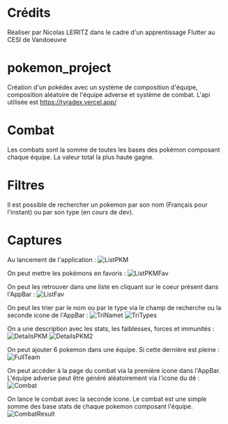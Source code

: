 # Crédits

Réaliser par Nicolas LEIRITZ dans le cadre d'un apprentissage Flutter au CESI de Vandoeuvre

# pokemon_project

Création d'un pokédex avec un système de composition d'équipe, composition aléatoire de l'équipe adverse et système de combat. L'api utilisée est https://tyradex.vercel.app/

# Combat

Les combats sont la somme de toutes les bases des pokémon composant chaque équipe. La valeur total la plus haute gagne.

# Filtres

Il est possible de rechercher un pokemon par son nom (Français pour l'instant) ou par son type (en cours de dev).

# Captures

Au lancement de l'application :
![ListPKM](./Screenshot/ListPKM.png)

On peut mettre les pokémons en favoris :
![ListPKMFav](./Screenshot/ListPKMFav.png)

On peut les retrouver dans une liste en cliquant sur le coeur présent dans l'AppBar :
![ListFav](./Screenshot/ListFav.png)

On peut les trier par le nom ou par le type via le champ de recherche ou la seconde icone de l'AppBar :
![TriNamet](./Screenshot/TriName.png)
![TriTypes](./Screenshot/TriTypes.png)

On a une description avec les stats, les faiblesses, forces et immunités :
![DetailsPKM](./Screenshot/DetailsPKM.png)
![DetailsPKM2](./Screenshot/DetailsPKM2.png)

On peut ajouter 6 pokemon dans une équipe. Si cette dernière est pleine :
![FullTeam](./Screenshot/FullTeam.png)

On peut accéder à la page du combat via la première icone dans l'AppBar. L'équipe adverse peut être généré aléatoirement via l'icone du dé :
![Combat](./Screenshot/Combat.png)

On lance le combat avec la seconde icone. Le combat est une simple somme des base stats de chaque pokemon composant l'équipe.
![CombatResult](./Screenshot/CombatResult.png)